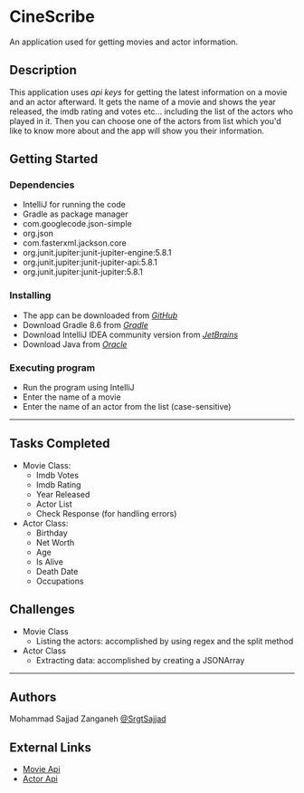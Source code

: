 # CineScribe

An application used for getting movies and actor information.

## Description

This application uses *api keys* for getting the latest information on a movie and an actor afterward.
It gets the name of a movie and shows the year released, the imdb rating and votes etc... including 
the list of the actors who played in it. Then you can choose one of the actors from list which you'd
like to know more about and the app will show you their information.

## Getting Started

### Dependencies

* IntelliJ for running the code
* Gradle as package manager
* com.googlecode.json-simple
* org.json
* com.fasterxml.jackson.core
* org.junit.jupiter:junit-jupiter-engine:5.8.1
* org.junit.jupiter:junit-jupiter-api:5.8.1
* org.junit.jupiter:junit-jupiter:5.8.1

### Installing

* The app can be downloaded from [*GitHub*](https://github.com/SrgtSajjad/AP-Second-Assignment-CineScribe.git)
* Download Gradle 8.6 from [*Gradle*](https://gradle.org/releases/)
* Download IntelliJ IDEA community version from [*JetBrains*](https://www.jetbrains.com/idea/download/)
* Download Java from [*Oracle*](https://www.oracle.com/java/technologies/downloads/)

### Executing program

* Run the program using IntelliJ
* Enter the name of a movie
* Enter the name of an actor from the list (case-sensitive)
* * * 
## Tasks Completed
* Movie Class:
  * Imdb Votes
  * Imdb Rating
  * Year Released
  * Actor List
  * Check Response (for handling errors)
* Actor Class:
  * Birthday
  * Net Worth
  * Age
  * Is Alive
  * Death Date
  * Occupations

## Challenges
* Movie Class
  * Listing the actors: accomplished by using regex and the split method
* Actor Class
  * Extracting data: accomplished by creating a JSONArray
* * * 
## Authors

Mohammad Sajjad Zanganeh
[@SrgtSajjad](https://github.com/SrgtSajjad)


## External Links
* [Movie Api](https://omdbapi.com/)
* [Actor Api](https://api-ninjas.com/api/celebrity)